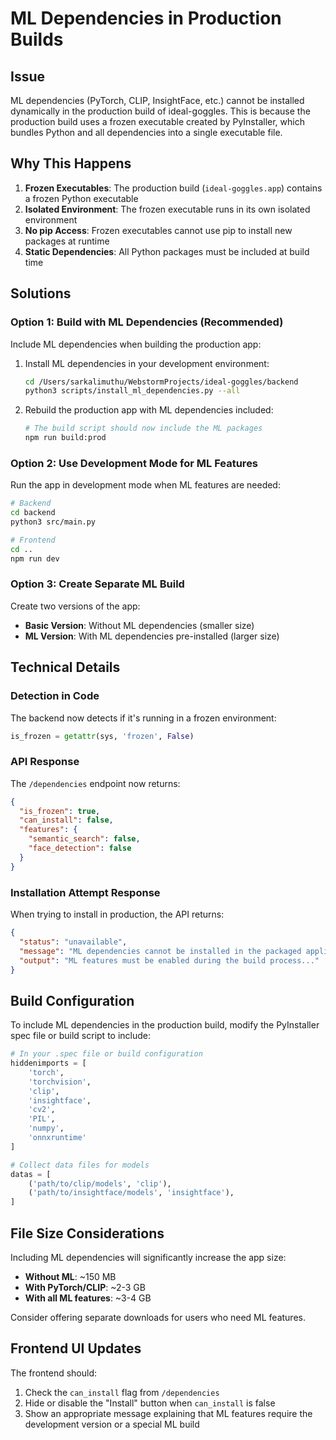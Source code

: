 # ML Dependencies in Production Builds

## Issue
ML dependencies (PyTorch, CLIP, InsightFace, etc.) cannot be installed dynamically in the production build of ideal-goggles. This is because the production build uses a frozen executable created by PyInstaller, which bundles Python and all dependencies into a single executable file.

## Why This Happens
1. **Frozen Executables**: The production build (`ideal-goggles.app`) contains a frozen Python executable
2. **Isolated Environment**: The frozen executable runs in its own isolated environment
3. **No pip Access**: Frozen executables cannot use pip to install new packages at runtime
4. **Static Dependencies**: All Python packages must be included at build time

## Solutions

### Option 1: Build with ML Dependencies (Recommended)
Include ML dependencies when building the production app:

1. Install ML dependencies in your development environment:
   ```bash
   cd /Users/sarkalimuthu/WebstormProjects/ideal-goggles/backend
   python3 scripts/install_ml_dependencies.py --all
   ```

2. Rebuild the production app with ML dependencies included:
   ```bash
   # The build script should now include the ML packages
   npm run build:prod
   ```

### Option 2: Use Development Mode for ML Features
Run the app in development mode when ML features are needed:

```bash
# Backend
cd backend
python3 src/main.py

# Frontend
cd ..
npm run dev
```

### Option 3: Create Separate ML Build
Create two versions of the app:
- **Basic Version**: Without ML dependencies (smaller size)
- **ML Version**: With ML dependencies pre-installed (larger size)

## Technical Details

### Detection in Code
The backend now detects if it's running in a frozen environment:

```python
is_frozen = getattr(sys, 'frozen', False)
```

### API Response
The `/dependencies` endpoint now returns:
```json
{
  "is_frozen": true,
  "can_install": false,
  "features": {
    "semantic_search": false,
    "face_detection": false
  }
}
```

### Installation Attempt Response
When trying to install in production, the API returns:
```json
{
  "status": "unavailable",
  "message": "ML dependencies cannot be installed in the packaged application.",
  "output": "ML features must be enabled during the build process..."
}
```

## Build Configuration

To include ML dependencies in the production build, modify the PyInstaller spec file or build script to include:

```python
# In your .spec file or build configuration
hiddenimports = [
    'torch',
    'torchvision',
    'clip',
    'insightface',
    'cv2',
    'PIL',
    'numpy',
    'onnxruntime'
]

# Collect data files for models
datas = [
    ('path/to/clip/models', 'clip'),
    ('path/to/insightface/models', 'insightface'),
]
```

## File Size Considerations

Including ML dependencies will significantly increase the app size:
- **Without ML**: ~150 MB
- **With PyTorch/CLIP**: ~2-3 GB
- **With all ML features**: ~3-4 GB

Consider offering separate downloads for users who need ML features.

## Frontend UI Updates

The frontend should:
1. Check the `can_install` flag from `/dependencies`
2. Hide or disable the "Install" button when `can_install` is false
3. Show an appropriate message explaining that ML features require the development version or a special ML build